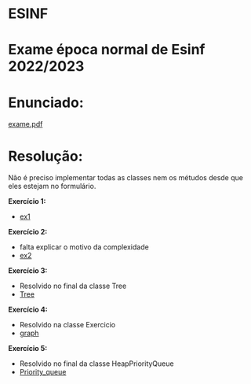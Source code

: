 # ESINF

Exame época normal de Esinf 2022/2023
=====================================

# Enunciado:
[exame.pdf](exame.pdf)

# Resolução: #

Não é preciso implementar todas as classes nem os métudos desde que eles estejam no formulário.

**Exercício 1:**
- [ex1](src%2Fmain%2Fjava%2Fex1)

**Exercício 2:**
- falta explicar o motivo da complexidade
- [ex2](src%2Fmain%2Fjava%2Fex2)

**Exercício 3:**

- Resolvido no final da classe Tree 
- [Tree](src%2Fmain%2Fjava%2Fex3%2FTree)

**Exercício 4:**

- Resolvido na classe Exercicio
- [graph](src%2Fmain%2Fjava%2Fex4%2Fgraph)

**Exercício 5:**

- Resolvido no final da classe HeapPriorityQueue
- [Priority_queue](src%2Fmain%2Fjava%2Fex5%2FPriority_queue)
